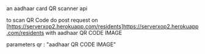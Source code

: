 # 
an aadhaar card QR scanner api

to scan QR Code do post request on [https://serverxop2.herokuapp.com/residents]https://serverxop2.herokuapp.com/residents with aadhaar QR CODE IMAGE

parameters 
 qr : "aadhaar QR CODE IMAGE"
